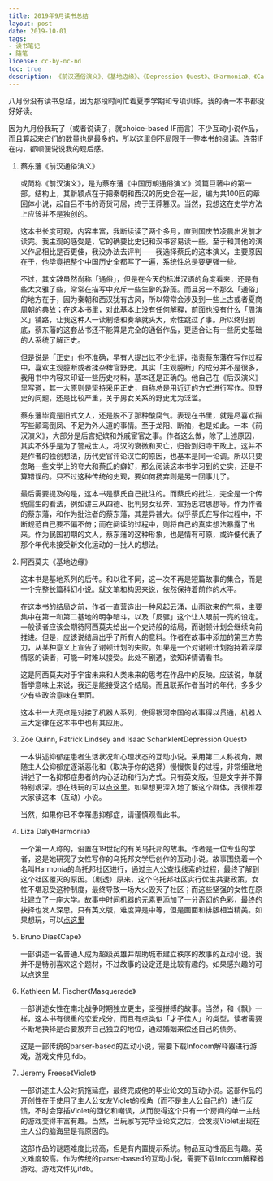 ```yaml
---
title: 2019年9月读书总结
layout: post
date: 2019-10-01
tags:
- 读书笔记
- 随笔
license: cc-by-nc-nd
toc: true
description: 《前汉通俗演义》、《基地边缘》、《Depression Quest》、《Harmonia》、《Cape》、《Masquerade》、《Violet》
---
```


八月份没有读书总结，因为那段时间忙着夏季学期和专项训练，我的确一本书都没好好读。

因为九月份我玩了（或者说读了，就choice-based IF而言）不少互动小说作品，而且算起来它们的数量也是最多的，所以这里倒不局限于一整本书的阅读。连带IF在内，都顺便说说我的观后感。

1. 蔡东藩《前汉通俗演义》

    或简称《前汉演义》，是为蔡东藩《中国历朝通俗演义》鸿篇巨著中的第一部。结构上，其新颖点在于把秦朝和西汉的历史合在一起，编为共100回的章回体小说，起自吕不韦的奇货可居，终于王莽篡汉。当然，我想这在史学方法上应该并不是独创的。

    这本书长度可观，内容丰富，我断续读了两个多月，直到国庆节凌晨出发前才读完。我主观的感受是，它的确要比史记和汉书容易读一些。至于和其他的演义作品相比是否更佳，我没办法去评判——我选择蔡氏的这本演义，主要原因在于，他毕竟把整个中国历史全都写了一遍，系统性总是要更强一些。

    不过，其文辞虽然尚称「通俗」，但是在今天的标准汉语的角度看来，还是有些太文雅了些，常常在描写中充斥一些生僻的辞藻。而且另一不那么「通俗」的地方在于，因为秦朝和西汉犹有古风，所以常常会涉及到一些上古或者夏商周朝的典故；在这本书里，对此基本上没有任何解释，前面也没有什么「周演义」铺路，让我这种人一读制诰和奏章就头大，索性跳过了事。所以终归到底，蔡东藩的这套丛书还不能算是完全的通俗作品，更适合让有一些历史基础的人系统了解正史。

    但是说是「正史」也不准确，早有人提出过不少批评，指责蔡东藩在写作过程中，喜欢主观臆断或者揉杂稗官野史。其实「主观臆断」的成分并不是很多，我用书中内容来印证一些历史材料，基本还是正确的。他自己在《后汉演义》里写道，其一大原则是坚持采用正史，自称总是用近迂的方式进行写作。但野史的问题，还是比较严重，关于男女关系的野史尤为泛滥。

    蔡东藩毕竟是旧式文人，还是脱不了那种酸腐气。表现在书里，就是尽喜欢描写些颠鸾倒凤、不足为外人道的事情。至于龙阳、断袖，也是如此。一本《前汉演义》，大部分是后宫妃嫔和外戚宦官之事。作者这么做，除了上述原因，其实不外乎是为了警戒世人，将汉的衰微和灭亡，归咎到妇寺干政上。这并不是作者的独创想法，历代史官评论汉亡的原因，也基本是同一论调。所以只要忽略一些文学上的夸大和蔡氏的癖好，那么阅读这本书学习到的史实，还是不算错误的。只不过这种传统的史观，要如何扬弃则是另一回事儿了。

    最后需要提及的是，这本书是蔡氏自己批注的。而蔡氏的批注，完全是一个传统儒生的看法，例如讲三从四德、批判男女私奔、宣扬忠君思想等。作为作者的蔡东藩，和作为批注者的蔡东藩，其差异甚大。似乎蔡氏在写作过程中，不断规范自己要不偏不倚；而在阅读的过程中，则将自己的真实想法暴露了出来。作为民国初期的文人，蔡东藩的这种形象，也是情有可原，或许便代表了那个年代未接受新文化运动的一批人的想法。

2. 阿西莫夫《基地边缘》

    这本书是基地系列的后传。和以往不同，这一次不再是短篇故事的集合，而是一个完整长篇科幻小说。就文笔和构思来说，依然保持着前作的水平。 

    在这本书的结局之前，作者一直营造出一种风起云涌，山雨欲来的气氛，主要集中在第一和第二基地的明争暗斗，以及「反骡」这个让人眼前一亮的设定。一般读者应该会期待阿西莫夫给出一个史诗般的结局，而谢顿计划会继续向前推进。但是，应该说结局出乎了所有人的意料。作者在故事中添加的第三方势力，从某种意义上宣告了谢顿计划的失败。如果是一个对谢顿计划抱持着深厚情感的读者，可能一时难以接受。此处不剧透，欲知详情请看书。 

    这是阿西莫夫对于宇宙未来和人类未来的思考在作品中的反映。应该说，单就哲学意味上来说，我还是能接受这个结局。而且联系作者当时的年代，多多少少有些政治意味在里面。 

    这本书一大亮点是对接了机器人系列，使得银河帝国的故事得以贯通，机器人三大定律在这本书中也有其应用。

3. Zoe Quinn, Patrick Lindsey and Isaac Schankler《Depression Quest》

    一本讲述抑郁症患者生活状况和心理状态的互动小说。采用第二人称视角，跟随主人公抑郁症逐渐恶化和（取决于你的选择）慢慢恢复的过程，非常细致地讲述了一名抑郁症患者的内心活动和行为方式。只有英文版，但是文字并不算特别艰深。想在线玩的可以[点这里](http://www.depressionquest.com/)。如果想更深入地了解这个群体，我很推荐大家读这本（互动）小说。

    当然，如果你已不幸罹患抑郁症，请谨慎观看此书。

4. Liza Daly《Harmonia》

    一个第一人称的，设置在19世纪的有关乌托邦的故事。作者是一位专业的学者，这是她研究了女性写作的乌托邦文学后创作的互动小说。故事围绕着一个名叫Harmonia的乌托邦社区进行，通过主人公查找线索的过程，最终了解到这个社区覆灭的原因。（剧透）原来，这个乌托邦社区实行优生共妻政策，女性不堪忍受这种制度，最终导致一场大火毁灭了社区；而这些坚强的女性在原址建立了一座大学。故事中时间机器的元素更添加了一分奇幻的色彩，最终的抉择也发人深思。只有英文版，难度算是中等，但是画面和排版相当精美。如果想玩，可以[点这里](https://harmonia-game.com/)

5. Bruno Dias《Cape》

    一部讲述一名普通人成为超级英雄并帮助城市建立秩序的故事的互动小说。我并不是特别喜欢这个题材，不过故事的设定还是比较有趣的。如果感兴趣的可以[点这里](http://ifarchive.org/if-archive/games/competition2015/Cape/Cape%201.0.2/index.html)
6. Kathleen M. Fischer《Masquerade》

    一部讲述女性在南北战争时期独立更生，坚强拼搏的故事。当然，和《飘》一样，这本书有很重的恋爱成分，而且有点类似「才子佳人」的类型。读者需要不断地抉择是否要放弃自己独立的地位，通过婚姻来偿还自己的债务。

    这是一部传统的parser-based的互动小说，需要下载Infocom解释器进行游戏，游戏文件见ifdb。

7. Jeremy Freese《Violet》

    一部讲述主人公对抗拖延症，最终完成他的毕业论文的互动小说。这部作品的开创性在于使用了主人公女友Violet的视角（而不是主人公自己的）进行反馈，不时会穿插Violet的回忆和嘲讽，从而使得这个只有一个房间的单一主线的游戏变得丰富有趣。当然，当玩家写完毕业论文之后，会发现Violet出现在主人公的脑海里是有原因的。

    这部作品的谜题难度比较高，但是有内置提示系统。物品互动性高且有趣。英文难度较高。作为传统的parser-based的互动小说，需要下载Infocom解释器游戏。游戏文件见ifdb。
